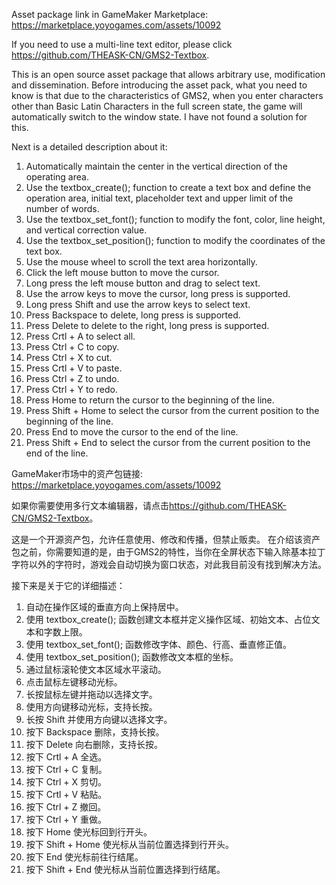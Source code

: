 Asset package link in GameMaker Marketplace: <https://marketplace.yoyogames.com/assets/10092>

If you need to use a multi-line text editor, please click <https://github.com/THEASK-CN/GMS2-Textbox>.

This is an open source asset package that allows arbitrary use, modification and dissemination.
Before introducing the asset pack, what you need to know is that due to the characteristics of GMS2, when you enter characters other than Basic Latin Characters in the full screen state, the game will automatically switch to the window state. I have not found a solution for this.

Next is a detailed description about it:

1. Automatically maintain the center in the vertical direction of the operating area.
2. Use the textbox_create(); function to create a text box and define the operation area, initial text, placeholder text and upper limit of the number of words.
3. Use the textbox_set_font(); function to modify the font, color, line height, and vertical correction value.
4. Use the textbox_set_position(); function to modify the coordinates of the text box.
5. Use the mouse wheel to scroll the text area horizontally.
6. Click the left mouse button to move the cursor.
7. Long press the left mouse button and drag to select text.
8. Use the arrow keys to move the cursor, long press is supported.
9. Long press Shift and use the arrow keys to select text.
10. Press Backspace to delete, long press is supported.
11. Press Delete to delete to the right, long press is supported.
12. Press Crtl + A to select all.
13. Press Ctrl + C to copy.
14. Press Ctrl + X to cut.
15. Press Crtl + V to paste.
16. Press Ctrl + Z to undo.
17. Press Ctrl + Y to redo.
18. Press Home to return the cursor to the beginning of the line.
19. Press Shift + Home to select the cursor from the current position to the beginning of the line.
20. Press End to move the cursor to the end of the line.
21. Press Shift + End to select the cursor from the current position to the end of the line.

GameMaker市场中的资产包链接: <https://marketplace.yoyogames.com/assets/10092>

如果你需要使用多行文本编辑器，请点击<https://github.com/THEASK-CN/GMS2-Textbox>。

这是一个开源资产包，允许任意使用、修改和传播，但禁止贩卖。
在介绍该资产包之前，你需要知道的是，由于GMS2的特性，当你在全屏状态下输入除基本拉丁字符以外的字符时，游戏会自动切换为窗口状态，对此我目前没有找到解决方法。

接下来是关于它的详细描述：

1. 自动在操作区域的垂直方向上保持居中。
2. 使用 textbox_create(); 函数创建文本框并定义操作区域、初始文本、占位文本和字数上限。
3. 使用 textbox_set_font(); 函数修改字体、颜色、行高、垂直修正值。
4. 使用 textbox_set_position(); 函数修改文本框的坐标。
5. 通过鼠标滚轮使文本区域水平滚动。
6. 点击鼠标左键移动光标。
7. 长按鼠标左键并拖动以选择文字。
8. 使用方向键移动光标，支持长按。
9. 长按 Shift 并使用方向键以选择文字。
10. 按下 Backspace 删除，支持长按。
11. 按下 Delete 向右删除，支持长按。
12. 按下 Crtl + A 全选。
13. 按下 Ctrl + C 复制。
14. 按下 Ctrl + X 剪切。
15. 按下 Crtl + V 粘贴。
16. 按下 Ctrl + Z 撤回。
17. 按下 Ctrl + Y 重做。
18. 按下 Home 使光标回到行开头。
19. 按下 Shift + Home 使光标从当前位置选择到行开头。
20. 按下 End 使光标前往行结尾。
21. 按下 Shift + End 使光标从当前位置选择到行结尾。
